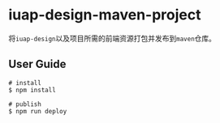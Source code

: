 # iuap-design-maven-project

将`iuap-design`以及项目所需的前端资源打包并发布到`maven`仓库。

## User Guide

```
# install
$ npm install

# publish
$ npm run deploy
```
